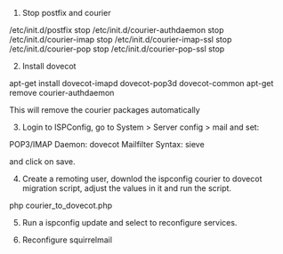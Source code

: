 ﻿

1) Stop postfix and courier

/etc/init.d/postfix stop
/etc/init.d/courier-authdaemon stop
/etc/init.d/courier-imap stop
/etc/init.d/courier-imap-ssl stop
/etc/init.d/courier-pop stop
/etc/init.d/courier-pop-ssl stop

2) Install dovecot

apt-get install dovecot-imapd dovecot-pop3d dovecot-common
apt-get remove courier-authdaemon

This will remove the courier packages automatically

3) Login to ISPConfig, go to System > Server config > mail and set:

POP3/IMAP Daemon: dovecot
Mailfilter Syntax: sieve

and click on save.

4) Create a remoting user, downlod the ispconfig courier to dovecot 
  migration script, adjust the values in it and run the script.
  
  php courier_to_dovecot.php
  
5) Run a ispconfig update and select to reconfigure services.

6) Reconfigure squirrelmail








